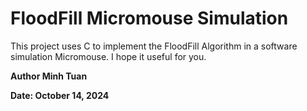 # FloodFill Micromouse Simulation
This project uses C to implement the FloodFill Algorithm in a software simulation Micromouse.
I hope it useful for you.

**Author Minh Tuan**

**Date: October 14, 2024**
